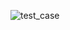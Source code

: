 ![test_case](https://github.com/Jarvinen-I/QA_test_case/assets/121432966/973ca71a-c820-4808-bf87-d1c98d9377ba)
